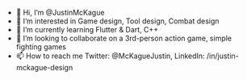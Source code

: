 - 👋 Hi, I’m @JustinMcKague
- 👀 I’m interested in Game design, Tool design, Combat design
- 🌱 I’m currently learning Flutter & Dart, C++
- 💞️ I’m looking to collaborate on a 3rd-person action game, simple fighting games
- 📫 How to reach me Twitter: @McKagueJustin, LinkedIn: /in/justin-mckague-design

<!---
JustinMcKague/JustinMcKague is a ✨ special ✨ repository because its `README.md` (this file) appears on your GitHub profile.
You can click the Preview link to take a look at your changes.
--->

